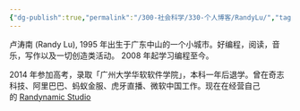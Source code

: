 ```yaml
---
{"dg-publish":true,"permalink":"/300-社会科学/330-个人博客/RandyLu/","tags":["Bloger","自由职业/Dev"],"noteIcon":""}
---
```


卢涛南 (Randy Lu), 1995 年出生于广东中山的一个小城市。好编程，阅读，音乐，写作以及一切创造类活动。 2008 年起学习编程至今。

2014 年参加高考，录取「广州大学华软软件学院」，本科一年后退学。曾在奇志科技、阿里巴巴、蚂蚁金服、虎牙直播、微软中国工作。现在在经营自己的 [Randynamic Studio](https://randynamic.org/)